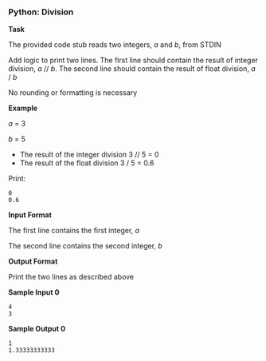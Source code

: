 ### Python: Division

**Task**

The provided code stub reads two integers, *a* and *b*, from STDIN

Add logic to print two lines. The first line should contain the result of integer division,
*a* // *b*. The second line should contain the result of float division, *a* / *b*

No rounding or formatting is necessary

**Example**

*a* = 3

*b* = 5

- The result of the integer division 3 // 5 = 0
- The result of the float division 3 / 5 = 0.6

Print:

```
0
0.6
```

**Input Format**

The first line contains the first integer, *a*

The second line contains the second integer, *b*

**Output Format**

Print the two lines as described above

**Sample Input 0**

```
4
3
```

**Sample Output 0**

```
1
1.33333333333
```
